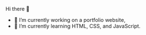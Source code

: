 Hi there 👋

- 🔭 I’m currently working on a portfolio website,
- 🌱 I’m currently learning HTML, CSS, and JavaScript.
